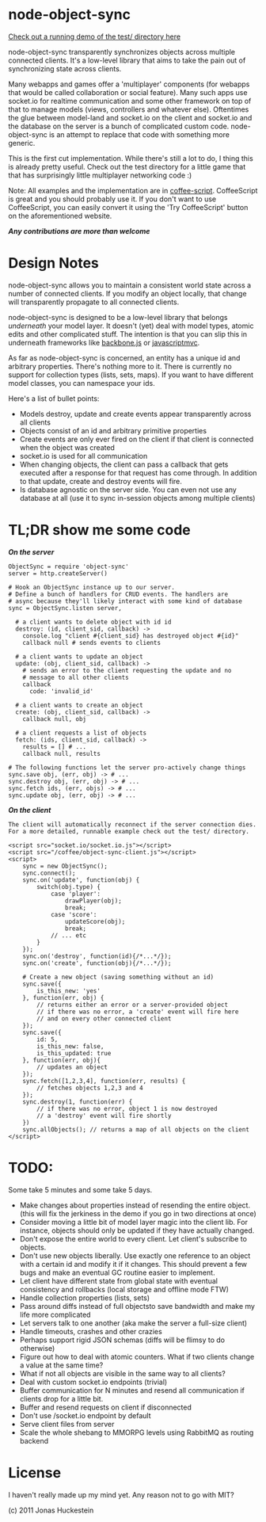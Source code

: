 node-object-sync
================

[Check out a running demo of the test/ directory here](http://detect.no.de:8080/)

node-object-sync transparently synchronizes objects across multiple connected clients. It's a low-level library that aims to take the pain out of synchronizing state across clients.

Many webapps and games offer a 'multiplayer' components (for webapps that would be called collaboration or social feature). Many such apps use socket.io for realtime communication and some other framework on top of that to manage models (views, controllers and whatever else). Oftentimes the glue between model-land and socket.io on the client and socket.io and the database on the server is a bunch of complicated custom code. node-object-sync is an attempt to replace that code with something more generic.

This is the first cut implementation. While there's still a lot to do, I thing this is already pretty useful. Check out the test directory for a little game that that has surprisingly little multiplayer networking code :)

Note: All examples and the implementation are in [coffee-script](http://jashkenas.github.com/coffee-script/). CoffeeScript is great and you should probably use it. If you don't want to use CoffeeScript, you can easily convert it using the 'Try CoffeeScript' button on the aforementioned website.

***Any contributions are more than welcome***

Design Notes
============

node-object-sync allows you to maintain a consistent world state across a number of connected clients. If you modify an object locally, that change will transparently propagate to all connected clients.

node-object-sync is designed to be a low-level library that belongs *underneath* your model layer. It doesn't (yet) deal with model types, atomic edits and other complicated stuff. The intention is that you can slip this in underneath frameworks like [backbone.js](http://github.com/documentcloud/backbone) or [javascriptmvc](http://github.com/jupiterjs/javascriptmvc).

As far as node-object-sync is concerned, an entity has a unique id and arbitrary properties. There's nothing more to it. There is currently no support for collection types (lists, sets, maps). If you want to have different model classes, you can namespace your ids.

Here's a list of bullet points:

 * Models destroy, update and create events appear transparently across all clients
 * Objects consist of an id and arbitrary primitive properties
 * Create events are only ever fired on the client if that client is connected when the object was created
 * socket.io is used for all communication
 * When changing objects, the client can pass a callback that gets executed after a response for that request has come through. In addition to that update, create and destroy events will fire.
 * Is database agnostic on the server side. You can even not use any database at all (use it to sync in-session objects among multiple clients)

TL;DR show me some code
======================

***On the server***

    ObjectSync = require 'object-sync'
    server = http.createServer()

    # Hook an ObjectSync instance up to our server.
    # Define a bunch of handlers for CRUD events. The handlers are
    # async because they'll likely interact with some kind of database
    sync = ObjectSync.listen server, 

      # a client wants to delete object with id id
      destroy: (id, client_sid, callback) ->
        console.log "client #{client_sid} has destroyed object #{id}"
        callback null # sends events to clients

      # a client wants to update an object
      update: (obj, client_sid, callback) ->
        # sends an error to the client requesting the update and no
        # message to all other clients
        callback
          code: 'invalid_id'

      # a client wants to create an object
      create: (obj, client_sid, callback) ->
        callback null, obj

      # a client requests a list of objects
      fetch: (ids, client_sid, callback) ->
        results = [] # ...
        callback null, results

    # The following functions let the server pro-actively change things
    sync.save obj, (err, obj) -> # ...
    sync.destroy obj, (err, obj) -> # ...
    sync.fetch ids, (err, objs) -> # ...
    sync.update obj, (err, obj) -> # ...

***On the client***

    The client will automatically reconnect if the server connection dies. For a more detailed, runnable example check out the test/ directory.

    <script src="socket.io/socket.io.js"></script> 
    <script src="/coffee/object-sync-client.js"></script> 
    <script>
        sync = new ObjectSync();
        sync.connect();
        sync.on('update', function(obj) {
            switch(obj.type) {
                case 'player':
                    drawPlayer(obj);
                    break;
                case 'score':
                    updateScore(obj);
                    break;
                // ... etc
            }
        });
        sync.on('destroy', function(id){/*...*/});
        sync.on('create', function(obj){/*...*/});

        # Create a new object (saving something without an id)
        sync.save({
            is_this_new: 'yes'
        }, function(err, obj) {
            // returns either an error or a server-provided object
            // if there was no error, a 'create' event will fire here
            // and on every other connected client
        });
        sync.save({
            id: 5,
            is_this_new: false,
            is_this_updated: true
        }, function(err, obj){
            // updates an object
        });
        sync.fetch([1,2,3,4], function(err, results) {
            // fetches objects 1,2,3 and 4
        });
        sync.destroy(1, function(err) {
            // if there was no error, object 1 is now destroyed
            // a 'destroy' event will fire shortly
        })
        sync.allObjects(); // returns a map of all objects on the client
    </script>
    

TODO:
=====

Some take 5 minutes and some take 5 days.

 * Make changes about properties instead of resending the entire object. (this will fix the jerkiness in the demo if you go in two directions at once)
 * Consider moving a little bit of model layer magic into the client lib. For instance, objects should only be updated if they have actually changed.
 * Don't expose the entire world to every client. Let client's subscribe to objects.
 * Don't use new objects liberally. Use exactly one reference to an object with a certain id and modify it if it changes. This should prevent a few bugs and make an eventual GC routine easier to implement.
 * Let client have different state from global state with eventual consistency and rollbacks (local storage and offline mode FTW)
 * Handle collection properties (lists, sets)
 * Pass around diffs instead of full objectsto save bandwidth and make my life more complicated
 * Let servers talk to one another (aka make the server a full-size client)
 * Handle timeouts, crashes and other crazies
 * Perhaps support rigid JSON schemas (diffs will be flimsy to do otherwise)
 * Figure out how to deal with atomic counters. What if two clients change a value at the same time?
 * What if not all objects are visible in the same way to all clients?
 * Deal with custom socket.io endpoints (trivial)
 * Buffer communication for N minutes and resend all communication if clients drop for a little bit.
 * Buffer and resend requests on client if disconnected
 * Don't use /socket.io endpoint by default
 * Serve client files from server
 * Scale the whole shebang to MMORPG levels using RabbitMQ as routing backend
 

License
=======

I haven't really made up my mind yet. Any reason not to go with MIT?

(c) 2011 Jonas Huckestein
